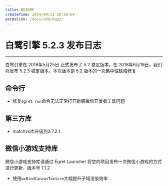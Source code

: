 ```yaml
---
title: README
createTime: 2024/09/11 10:50:04
permalink: /docs/e6dikqgz/
---
```

# 白鹭引擎 5.2.3 发布日志


---


白鹭引擎在 2018年5月25日 正式发布了 5.2 稳定版本。在 2018年6月19日，我们将发布 5.2.3 稳定版本。本次版本是 5.2 版本的一次集中性缺陷修复



## 命令行

* 修复```egret run```命令无法正常打开新版微信开发者工具问题

## 第三方库

* matchvs库升级到3.7.2.1

## 微信小游戏支持库

微信小游戏支持库请通过 Egret Launcher 将您的项目发布一次微信小游戏的方式进行更新，版本号 1.1.2

* 使用```wxBindCanvasTexture```大幅提升子域渲染效率
